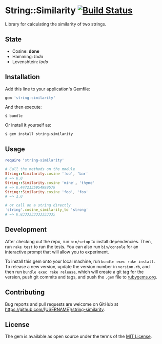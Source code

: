 # String::Similarity [![Build Status](https://travis-ci.org/mhutter/string-similarity.svg)](https://travis-ci.org/mhutter/string-similarity)

Library for calculating the similarity of two strings.

## State

- Cosine: **done**
- Hamming: _todo_
- Levenshtein: _todo_

## Installation

Add this line to your application's Gemfile:

```ruby
gem 'string-similarity'
```

And then execute:

    $ bundle

Or install it yourself as:

    $ gem install string-similarity

## Usage

```ruby
require 'string-similarity'

# Call the methods on the module
String::Similarity.cosine 'foo', 'bar'
# => 0.0
String::Similarity.cosine 'mine', 'thyne'
# => 0.4472135954999579
String::Similarity.cosine 'foo', 'foo'
# => 1.0

# or call on a string directly
'string'.cosine_similarity_to 'strong'
# => 0.8333333333333335
```

## Development

After checking out the repo, run `bin/setup` to install dependencies. Then, run `rake test` to run the tests. You can also run `bin/console` for an interactive prompt that will allow you to experiment.

To install this gem onto your local machine, run `bundle exec rake install`. To release a new version, update the version number in `version.rb`, and then run `bundle exec rake release`, which will create a git tag for the version, push git commits and tags, and push the `.gem` file to [rubygems.org](https://rubygems.org).

## Contributing

Bug reports and pull requests are welcome on GitHub at https://github.com/[USERNAME]/string-similarity.


## License

The gem is available as open source under the terms of the [MIT License](http://opensource.org/licenses/MIT).
